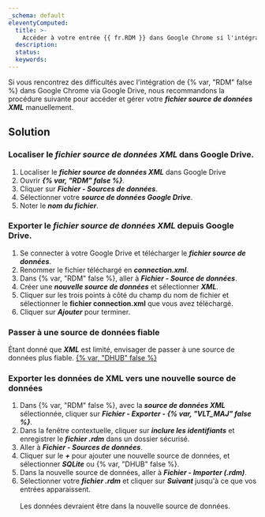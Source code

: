 ```yaml
---
_schema: default
eleventyComputed:
  title: >-
    Accéder à votre entrée {{ fr.RDM }} dans Google Chrome si l'intégration de Google Drive ne fonctionne pas
  description:
  status:
  keywords:
---
```

Si vous rencontrez des difficultés avec l'intégration de {% var, "RDM" false %} dans Google Chrome via Google Drive, nous recommandons la procédure suivante pour accéder et gérer votre ***fichier source de données XML*** manuellement.

## Solution

### Localiser le ***fichier source de données XML*** dans Google Drive.

1. Localiser le ***fichier source de données XML*** dans Google Drive
2. Ouvrir ***{% var, "RDM" false %}***.
3. Cliquer sur ***Fichier - Sources de données***.
4. Sélectionner votre ***source de données Google Drive***.
5. Noter le ***nom du fichier***.

### Exporter le ***fichier source de données XML*** depuis Google Drive.

1. Se connecter à votre Google Drive et télécharger le ***fichier source de données***.
2. Renommer le fichier téléchargé en ***connection.xml***.
3. Dans {% var, "RDM" false %}, aller à ***Fichier - Source de données***.
4. Créer une ***nouvelle source de données*** et sélectionner ***XML***.
5. Cliquer sur les trois points à côté du champ du nom de fichier et sélectionner le **fichier connection.xml** que vous avez téléchargé.
6. Cliquer sur ***Ajouter*** pour terminer.

### Passer à une source de données fiable

Étant donné que ***XML*** est limité, envisager de passer à une source de données plus fiable. [{% var, "DHUB" false %}](t/hub/getting-started/create-hub/)

### Exporter les données de XML vers une nouvelle source de données

1. Dans {% var, "RDM" false %}, avec la ***source de données XML*** sélectionnée, cliquer sur ***Fichier - Exporter - {% var, "VLT_MAJ" false %}***.
2. Dans la fenêtre contextuelle, cliquer sur ***inclure les identifiants*** et enregistrer le ***fichier .rdm*** dans un dossier sécurisé.
3. Aller à ***Fichier - Sources de données***.
4. Cliquer sur le ***\+*** pour ajouter une nouvelle source de données, et sélectionner ***SQLite*** ou {% var, "DHUB" false %}.
5. Dans la nouvelle source de données, aller à ***Fichier - Importer (.rdm)***.
6. Sélectionner votre ***fichier .rdm*** et cliquer sur ***Suivant*** jusqu'à ce que vos entrées apparaissent.<br><br>Les données devraient être dans la nouvelle source de données.<br>

&nbsp;
